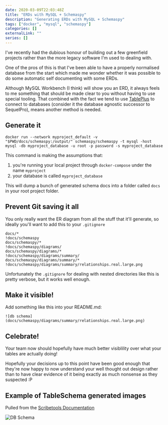 ```yaml
---
date: 2020-03-09T22:03:48Z
title: "ERDs with MySQL + Schemaspy"
description: "Generating ERDs with MySQL + Schemaspy"
tags: ["docker", "mysql", "schemaspy"]
categories: []
externalLink: ""
series: []
---
```


I've recently had the dubious honour of building out a few greenfield projects rather than the more legacy software I'm used to dealing with.

One of the pros of this is that I've been able to have a properly normalised database from the start which made me wonder whether it was possible to do
some automatic self documenting with some ERDs.

Although MySQL Workbench (I think) will show you an ERD, it always feels to me something that should be made clear to you without having to use special
tooling. That combined with the fact we tend to use [TablePlus](https://www.tableplus.io) to connect to databases (consider it the database agnostic successor
to SequelPro), means another method is needed.

## Generate it
```
docker run --network myproject_default -v "$PWD/docs/schemaspy:/output/" schemaspy/schemaspy -t mysql -host mysql -db myproject_database -u root -p password -s myproject_database
```

This command is making the assumptions that:
1. you're running your local project through `docker-compose` under the name `myproject`
2. your database is called `myproject_database`

This will dump a bunch of generated schema docs into a folder called `docs` in your root project folder.

## Prevent Git saving it all

You only really want the ER diagram from all the stuff that it'll generate, so ideally you'll want to add this to your `.gitignore`

```
docs/*
!docs/schemaspy
docs/schemaspy/*
!docs/schemaspy/diagrams/
docs/schemaspy/diagrams/*
!docs/schemaspy/diagrams/summary/
docs/schemaspy/diagrams/summary/*
!docs/schemaspy/diagrams/summary/relationships.real.large.png
```

Unfortunately the `.gitignore` for dealing with nested directories like this is pretty verbose, but it works well enough.


## Make it visible!

Add something like this into your README.md:

`![db schema](docs/schemaspy/diagrams/summary/relationships.real.large.png)`

## Celebrate!

Your team now should hopefully have much better visiblility over what your tables are actually doing!

Hopefully your decisions up to this point have been good enough that they're now happy to now understand your well thought out design rather than
to have clear evidence of it being exactly as much nonsense as they suspected :P

## Example of TableSchema generated images

Pulled from the [Scribetools Documentation](https://scribetools.readthedocs.io/en/latest/_images/SchemaSpySchema.png)

![DB Schema](/posts/table-schema.png)
